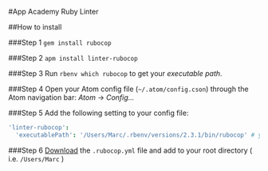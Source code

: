 #App Academy Ruby Linter

##How to install

###Step 1
`gem install rubocop`

###Step 2
`apm install linter-rubocop`

###Step 3
Run `rbenv which rubocop` to get your *executable path*.

###Step 4
Open your Atom config file (`~/.atom/config.cson`) through the Atom navigation bar:
*Atom* -> *Config...*

###Step 5
Add the following setting to your config file:
```cson
'linter-rubocop':
  'executablePath': '/Users/Marc/.rbenv/versions/2.3.1/bin/rubocop' # your executable path from step 3
```

###Step 6
[Download](.rubocop.yml) the `.rubocop.yml` file and add to your root directory ( i.e. `/Users/Marc` )

